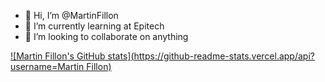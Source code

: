 - 👋 Hi, I’m @MartinFillon
- 🌱 I’m currently learning at Epitech
- 💞️ I’m looking to collaborate on anything

<!---
MartinFillon/MartinFillon is a ✨ special ✨ repository because its `README.md` (this file) appears on your GitHub profile.
You can click the Preview link to take a look at your changes.
--->

[![Martin Fillon's GitHub stats](https://github-readme-stats.vercel.app/api?username=Martin Fillon)](https://github.com/anuraghazra/github-readme-stats)
